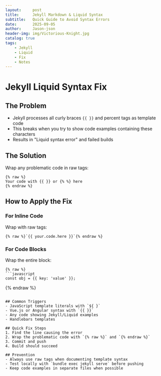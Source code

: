 ```yaml
---
layout:     post
title:      Jekyll Markdown & Liquid Syntax
subtitle:   Quick Guide to Avoid Syntax Errors
date:       2025-09-05
author:     Jason-json
header-img: img/Victorious-Knight.jpg
catalog: true
tags:
    - Jekyll
    - Liquid
    - Fix
    - Notes
---
```


# Jekyll Liquid Syntax Fix

## The Problem
- Jekyll processes all curly braces `{{ }}` and percent tags as template code
- This breaks when you try to show code examples containing these characters
- Results in "Liquid syntax error" and failed builds

## The Solution
Wrap any problematic code in raw tags:

```
{% raw %}
Your code with {{ }} or {% %} here
{% endraw %}
```

## How to Apply the Fix

### For Inline Code
Wrap with raw tags:
```
{% raw %}`{{ your.code.here }}`{% endraw %}
```

### For Code Blocks
Wrap the entire block:
```
{% raw %}
```javascript
const obj = {{ key: 'value' }};
```
{% endraw %}
```

## Common Triggers
- JavaScript template literals with `${ }`
- Vue.js or Angular syntax with `{{ }}`
- Any code showing Jekyll/Liquid examples
- Handlebars templates

## Quick Fix Steps
1. Find the line causing the error
2. Wrap the problematic code with `{% raw %}` and `{% endraw %}`
3. Commit and push
4. Build should succeed

## Prevention
- Always use raw tags when documenting template syntax
- Test locally with `bundle exec jekyll serve` before pushing
- Keep code examples in separate files when possible

